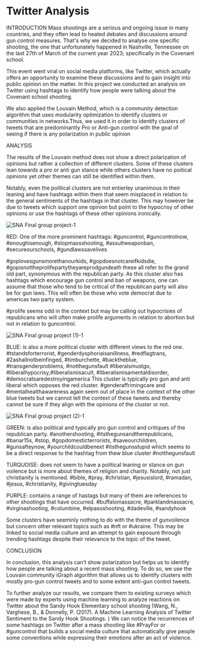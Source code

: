 # Twitter Analysis
INTRODUCTION
Mass shootings are a serious and ongoing issue in many countries, and they often lead to heated debates and discussions around gun control measures. That's why we decided to analyse one specific shooting, the one that unfortunately happened in Nashville, Tennessee on the last 27th of March of the current year 2023; specifically in the Covenant school.

This event went viral on social media platforms, like Twitter, which actually offers an opportunity to examine these discussions and to gain insight into public opinion on the matter. In this project we conducted an analysis on Twitter using hashtags to identify how people were talking about the Covenant school shooting. 

We also applied the Louvain Method, which is a community detection algorithm that uses modularity optimization to identify clusters or communities in networks.Thus, we used it in order to identify clusters of tweets that are predominantly Pro or Anti-gun control with the goal of seeing if there is any polarization in public opinion

ANALYSIS 

The results of the Louvain method does not show a direct polarization of opinions but rather a collection of different clusters. Some of these clusters lean towards a pro or anti gun stance while others clusters have no poitical opinions yet other themes can still be identified within them. 

Notably, even the political clusters are not entierley unanimous in their leaning and have hashtags within them that seem misplaced in relation to the general sentiments of the hashtags in that cluster. This may however be due to tweets which support one opinion but point to the hypocrisy of other opinions or use the hashtags of these other opinions ironically.

![SNA Final group project-1](https://user-images.githubusercontent.com/130977434/235372823-53755950-5a2b-4ec5-bd60-80c3f4cb8df5.png)


RED: One of the more prominent hashtags: 
#guncontrol, #guncontrolnow, #enoughisenough, #stopmassshooting, #assultweaponban, #secureourschools, #gundlawssavelives

#goplovesgunsmorethanourkids, #gopdoesnotcareifkidsdie, #gopisnottheprolifepartytheyareprodgundeath these all refer to the grand old part, synonymous with the republican party. As this cluster also has hashtags which encourage gun control and ban of weapons, one can assume that those who tend to be critical of the republican party will also be for gun laws. This will often be those who vote democrat due to americas two party system.

#prolife seems odd in the context but may be calling out hypocrisies of republicans who will often make prolife arguments in relation to abortion but not in relation to guncontrol. 

![SNA Final group project (1)-1](https://user-images.githubusercontent.com/130977434/235373450-4628c2f3-3aeb-4c1f-8fd1-06f21977d9ab.png)

BLUE: is also a more political cluster with different views to the red one. 
#tstandsforterrorist, #genderdysphoriaisanillness, #redflagtrans, #2ashallnotbeinfinged, #timburchette, #backtheblue, #transgenderproblems, #notthegunsfault
#liberalsmustgo, #liberalhypocrisy,#liberalismisacult, #liberalismisamentaldisorder, #democratsaredestroyingamerica This cluster is typically pro gun and anti liberal which opposes the red cluster. 
 #genderaffrimingcare and #mentalhealthawareness again seem out of place in the context of the other blue tweets but we cannot tell the context of these tweets and thereby cannot be sure if they align with the opinions of the cluster or not. 

![SNA Final group project (2)-1](https://user-images.githubusercontent.com/130977434/235373770-0b785e81-c0ef-4a5e-9615-458cd01df7df.png)

GREEN: is also political and typically pro gun control and critiques of the republican party. 
#anothershooting, #itsthegunsandtherepublicans, #banar15s, #stop, #gopdomesticterrorists, #saveourchildren, #gunsafteynow, #yourchildcouldbenext
#itsthegunsstupid which seems to be a direct response to the hashtag from thew blue cluster #notthegunsfault



TURQUOISE: does not seem to have a political leaning or stance on gun voilence but is more about themes of religion and charity. Notably, not just christianity is mentioned. 
#bible, #pray, #christian, #jesusislord, #ramadan, #jesus, #christianity, #givingtuesday



PURPLE: contains a range of hastags but many of them are references to other shootings that have occurred.
#buffalomassacre, #parklandmassacre, #virginashooting, #columbine, #elpasoshooting, #dadeville, #sandyhook


Some clusters have seeminly nothing to do with the theme of gunvoilence but concern other relevant topics such as #nft or #ukraine. This may be linked to social media culture and an attempt to gain exposure through trending hashtags despite their relevance to the topic of the tweet. 







CONCLUSION


In conclusion, this analysis can’t show polarization but helps us to identify how people are talking about a recent mass shooting. To do so, we use the Louvain community iGraph algorithm that allows us to identify clusters with mostly pro-gun control tweets and to some extent anti-gun control tweets.

To further analyze our results, we compare them to existing surveys which were made by experts using machine learning to analyze reactions on Twitter about the Sandy Hook Elementary school shooting (Wang, N., Varghese, B., & Donnelly, P. (2017). A Machine Learning Analysis of Twitter Sentiment to the Sandy Hook Shootings. ) We can notice the recurrences of some hashtags on Twitter after a mass shooting like #PrayFor  or #guncontrol  that builds a social media culture that automatically give people some conventions while expressing their emotions after an act of violence.
